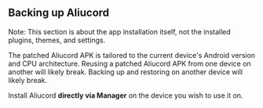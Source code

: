 ## Backing up Aliucord

Note: This section is about the app installation itself, not the installed plugins, themes, and settings.

The patched Aliucord APK is tailored to the current device's Android version and CPU architecture.
Reusing a patched Aliucord APK from one device on another will likely break. Backing up and
restoring on another device will likely break.

Install Aliucord **directly via Manager** on the device you wish to use it on.
